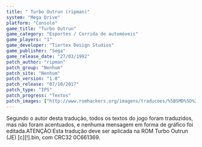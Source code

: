```yaml
---
title: " Turbo Outrun (ripman)"
system: "Mega Drive"
platform: "Console"
game_title: "Turbo Outrun"
game_category: "Esportes / Corrida de automóveis"
game_players: "1"
game_developer: "Tiertex Design Studios"
game_publisher: "Sega"
game_release_date: "27/03/1992"
patch_author: "ripman"
patch_group: "Nenhum"
patch_site: "Nenhum"
patch_version: "1.0"
patch_release: "07/10/2017"
patch_type: "IPS"
patch_progress: "Textos"
patch_images: ["http://www.romhackers.org/imagens/traducoes/%5BSMD%5D%20Turbo%20Outrun%20-%201.png","http://www.romhackers.org/imagens/traducoes/%5BSMD%5D%20Turbo%20Outrun%20-%202.png","http://www.romhackers.org/imagens/traducoes/%5BSMD%5D%20Turbo%20Outrun%20-%203.png"]
---
```

Segundo o autor desta tradução, todos os textos do jogo foram traduzidos, mas não foram acentuados, e nenhuma mensagem em forma de gráfico foi editada.ATENÇÃO:Esta tradução deve ser aplicada na ROM Turbo Outrun (JE) [c][!].bin, com CRC32 0C661369.